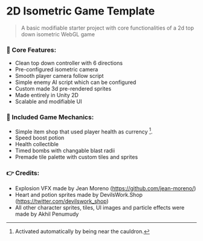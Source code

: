 # 2D Isometric Game Template
> A basic modifiable starter project with core functionalities of a 2d top down isometric WebGL game

### 📣 Core Features: 

- Clean top down controller with 6 directions
- Pre-configured isometric camera
- Smooth player camera follow script
- Simple enemy AI script which can be configured 
- Custom made 3d pre-rendered sprites
- Made entirely in Unity 2D
- Scalable and modifiable UI

### 🧠 Included Game Mechanics: 

- Simple item shop that used player health as currency [^1].
- Speed boost potion
- Health collectible 
- Timed bombs with changable blast radii
- Premade tile palette with custom tiles and sprites

### 👉 Credits: 

- Explosion VFX made by Jean Moreno (https://github.com/jean-moreno/)
- Heart and potion sprites made by DevilsWork.Shop (https://twitter.com/devilswork_shop)
- All other character sprites, tiles, UI images and particle effects were made by Akhil Penumudy



[^1]: Activated automatically by being near the cauldron.

